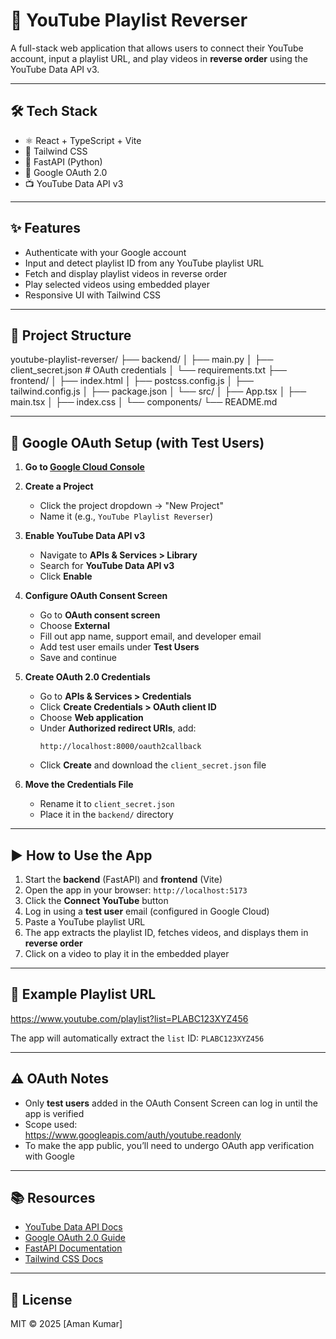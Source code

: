 # 🎵 YouTube Playlist Reverser

A full-stack web application that allows users to connect their YouTube account, input a playlist URL, and play videos in **reverse order** using the YouTube Data API v3.

---

## 🛠️ Tech Stack

- ⚛️ React + TypeScript + Vite
- 🎨 Tailwind CSS
- 🚀 FastAPI (Python)
- 🔐 Google OAuth 2.0
- 📺 YouTube Data API v3

---

## ✨ Features

- Authenticate with your Google account
- Input and detect playlist ID from any YouTube playlist URL
- Fetch and display playlist videos in reverse order
- Play selected videos using embedded player
- Responsive UI with Tailwind CSS

---

## 📁 Project Structure

youtube-playlist-reverser/
├── backend/
│ ├── main.py
│ ├── client_secret.json # OAuth credentials
│ └── requirements.txt
├── frontend/
│ ├── index.html
│ ├── postcss.config.js
│ ├── tailwind.config.js
│ ├── package.json
│ └── src/
│ ├── App.tsx
│ ├── main.tsx
│ ├── index.css
│ └── components/
└── README.md

---

## 🔐 Google OAuth Setup (with Test Users)

1. **Go to [Google Cloud Console](https://console.cloud.google.com/)**

2. **Create a Project**
   - Click the project dropdown → "New Project"
   - Name it (e.g., `YouTube Playlist Reverser`)

3. **Enable YouTube Data API v3**
   - Navigate to **APIs & Services > Library**
   - Search for **YouTube Data API v3**
   - Click **Enable**

4. **Configure OAuth Consent Screen**
   - Go to **OAuth consent screen**
   - Choose **External**
   - Fill out app name, support email, and developer email
   - Add test user emails under **Test Users**
   - Save and continue

5. **Create OAuth 2.0 Credentials**
   - Go to **APIs & Services > Credentials**
   - Click **Create Credentials > OAuth client ID**
   - Choose **Web application**
   - Under **Authorized redirect URIs**, add:
     ```
     http://localhost:8000/oauth2callback
     ```
   - Click **Create** and download the `client_secret.json` file

6. **Move the Credentials File**
   - Rename it to `client_secret.json`
   - Place it in the `backend/` directory

---

## ▶️ How to Use the App

1. Start the **backend** (FastAPI) and **frontend** (Vite)
2. Open the app in your browser: `http://localhost:5173`
3. Click the **Connect YouTube** button
4. Log in using a **test user** email (configured in Google Cloud)
5. Paste a YouTube playlist URL
6. The app extracts the playlist ID, fetches videos, and displays them in **reverse order**
7. Click on a video to play it in the embedded player

---

## 🔗 Example Playlist URL

https://www.youtube.com/playlist?list=PLABC123XYZ456

The app will automatically extract the `list` ID: `PLABC123XYZ456`

---

## ⚠️ OAuth Notes

- Only **test users** added in the OAuth Consent Screen can log in until the app is verified
- Scope used:  
https://www.googleapis.com/auth/youtube.readonly
- To make the app public, you’ll need to undergo OAuth app verification with Google

---

## 📚 Resources

- [YouTube Data API Docs](https://developers.google.com/youtube/v3)
- [Google OAuth 2.0 Guide](https://developers.google.com/identity/protocols/oauth2)
- [FastAPI Documentation](https://fastapi.tiangolo.com/)
- [Tailwind CSS Docs](https://tailwindcss.com/docs)

---

## 📜 License

MIT © 2025 [Aman Kumar]
